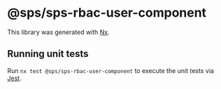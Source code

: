 # @sps/sps-rbac-user-component

This library was generated with [Nx](https://nx.dev).

## Running unit tests

Run `nx test @sps/sps-rbac-user-component` to execute the unit tests via [Jest](https://jestjs.io).
